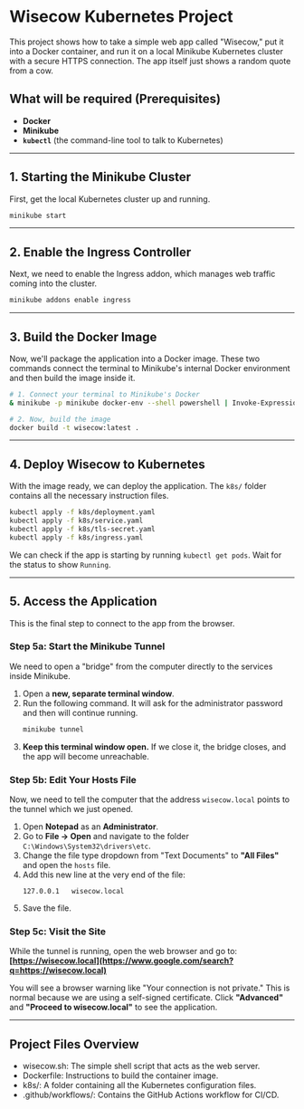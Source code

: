 # Wisecow Kubernetes Project

This project shows how to take a simple web app called "Wisecow," put it into a Docker container, and run it on a local Minikube Kubernetes cluster with a secure HTTPS connection. The app itself just shows a random quote from a cow.

## What will be required (Prerequisites)

  * **Docker**
  * **Minikube**
  * **`kubectl`** (the command-line tool to talk to Kubernetes)

-----

## 1. Starting the Minikube Cluster

First, get the local Kubernetes cluster up and running.

```bash
minikube start
```

-----

## 2. Enable the Ingress Controller

Next, we need to enable the Ingress addon, which manages web traffic coming into the cluster.

```bash
minikube addons enable ingress
```

-----

## 3. Build the Docker Image

Now, we'll package the application into a Docker image. These two commands connect the terminal to Minikube's internal Docker environment and then build the image inside it.

```bash
# 1. Connect your terminal to Minikube's Docker
& minikube -p minikube docker-env --shell powershell | Invoke-Expression

# 2. Now, build the image
docker build -t wisecow:latest .
```

-----

## 4. Deploy Wisecow to Kubernetes

With the image ready, we can deploy the application. The `k8s/` folder contains all the necessary instruction files.

```bash
kubectl apply -f k8s/deployment.yaml
kubectl apply -f k8s/service.yaml
kubectl apply -f k8s/tls-secret.yaml
kubectl apply -f k8s/ingress.yaml
```

We can check if the app is starting by running `kubectl get pods`. Wait for the status to show `Running`.

-----

## 5. Access the Application

This is the final step to connect to the app from the browser.

### Step 5a: Start the Minikube Tunnel

We need to open a "bridge" from the computer directly to the services inside Minikube.

1.  Open a **new, separate terminal window**.
2.  Run the following command. It will ask for the administrator password and then will continue running.
    ```bash
    minikube tunnel
    ```
3.  **Keep this terminal window open.** If we close it, the bridge closes, and the app will become unreachable.

### Step 5b: Edit Your Hosts File

Now, we need to tell the computer that the address `wisecow.local` points to the tunnel which we just opened.

1.  Open **Notepad** as an **Administrator**.
2.  Go to **File -> Open** and navigate to the folder `C:\Windows\System32\drivers\etc`.
3.  Change the file type dropdown from "Text Documents" to **"All Files"** and open the `hosts` file.
4.  Add this new line at the very end of the file:
    ```
    127.0.0.1   wisecow.local
    ```
5.  Save the file.

### Step 5c: Visit the Site

While the tunnel is running, open the web browser and go to:
**[https://wisecow.local](https://www.google.com/search?q=https://wisecow.local)**

You will see a browser warning like "Your connection is not private." This is normal because we are using a self-signed certificate. Click **"Advanced"** and **"Proceed to wisecow.local"** to see the application.

-----

## Project Files Overview

  * wisecow.sh: The simple shell script that acts as the web server.
  * Dockerfile: Instructions to build the container image.
  * k8s/: A folder containing all the Kubernetes configuration files.
  * .github/workflows/: Contains the GitHub Actions workflow for CI/CD.
